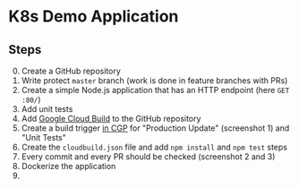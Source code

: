 # K8s Demo Application

## Steps
0. Create a GitHub repository
1. Write protect `master` branch (work is done in feature branches with PRs)
2. Create a simple Node.js application that has an HTTP endpoint (here `GET :80/`)
3. Add unit tests
4. Add [Google Cloud Build](https://github.com/apps/google-cloud-build) to the GitHub repository
5. Create a build trigger [in CGP](https://console.cloud.google.com/cloud-build/triggers) for "Production Update" (screenshot 1) and "Unit Tests"
6. Create the `cloudbuild.json` file and add `npm install` and `npm test` steps
7. Every commit and every PR should be checked (screenshot 2 and 3)
8. Dockerize the application
9. 